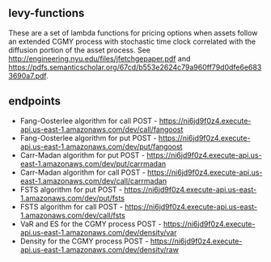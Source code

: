 ## levy-functions

These are a set of lambda functions for pricing options when assets follow an extended CGMY process with stochastic time clock correlated with the diffusion portion of the asset process.  See http://engineering.nyu.edu/files/jfetchgepaper.pdf and https://pdfs.semanticscholar.org/67cd/b553e2624c79a960ff79d0dfe6e6833690a7.pdf.

## endpoints

* Fang-Oosterlee algorithm for call POST - https://ni6jd9f0z4.execute-api.us-east-1.amazonaws.com/dev/call/fangoost
* Fang-Oosterlee algorithm for put POST - https://ni6jd9f0z4.execute-api.us-east-1.amazonaws.com/dev/put/fangoost
* Carr-Madan algorithm for put  POST - https://ni6jd9f0z4.execute-api.us-east-1.amazonaws.com/dev/put/carrmadan
* Carr-Madan algorithm for call  POST - https://ni6jd9f0z4.execute-api.us-east-1.amazonaws.com/dev/call/carrmadan
* FSTS algorithm for put  POST - https://ni6jd9f0z4.execute-api.us-east-1.amazonaws.com/dev/put/fsts
* FSTS algorithm for call  POST - https://ni6jd9f0z4.execute-api.us-east-1.amazonaws.com/dev/call/fsts
* VaR and ES for the CGMY process  POST - https://ni6jd9f0z4.execute-api.us-east-1.amazonaws.com/dev/density/var
* Density for the CGMY process  POST - https://ni6jd9f0z4.execute-api.us-east-1.amazonaws.com/dev/density/raw